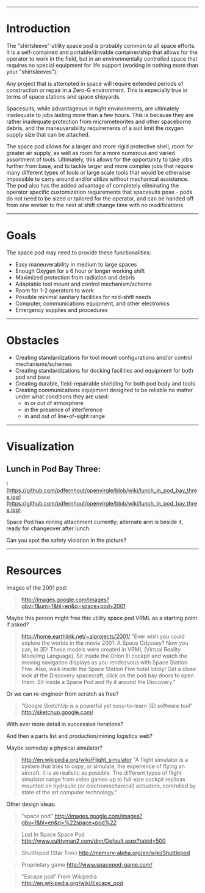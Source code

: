 
---

# Introduction #

The "shirtsleeve" utility space pod is probably common to all space efforts. It is a self-contained and portable/drivable container/ship that allows for the operator to work in the field, but in an environmentally controlled space that requires no special equipment for life support (working in nothing more than your "shirtsleeves").

Any project that is attempted in space will require extended periods of construction or repair in a Zero-G environment. This is especially true in terms of space stations and space shipyards.

Spacesuits, while advantageous in tight environments, are ultimately inadequate to jobs lasting more than a few hours. This is because they are rather inadequate protection from micrometeorites and other spaceborne debris, and the maneuverability requirements of a suit limit the oxygen supply size that can be attached.

The space pod allows for a larger and more rigid protective shell, room for greater air supply, as well as room for a more numerous and varied assortment of tools. Ultimately, this allows for the opportunity to take jobs further from base, and to tackle larger and more complex jobs that require many different types of tools or large scale tools that would be otherwise impossible to carry around and/or utilize without mechanical assistance. The pod also has the added advantage of completely eliminating the operator specific customization requirements that spacesuits pose - pods do not need to be sized or tailored for the operator, and can be handed off from one worker to the next at shift change time with no modifications.

---

# Goals #

The space pod may need to provide these functionalities:
  * Easy maneuverability in medium to large spaces
  * Enough Oxygen for a 6 hour or longer working shift
  * Maximized protection from radiation and debris
  * Adaptable tool mount and control mechanism/scheme
  * Room for 1-2 operators to work
  * Possible minimal sanitary facilities for mid-shift needs
  * Computer, communications equipment, and other electronics
  * Emergency supplies and procedures

---

# Obstacles #

  * Creating standardizations for tool mount configurations and/or control mechanisms/schemes
  * Creating standardizations for docking facilities and equipment for both pod and base
  * Creating durable, field-repairable shielding for both pod body and tools
  * Creating communications equipment designed to be reliable no matter under what conditions they are used:
    * in or out of atmosphere
    * in the presence of interference
    * in and out of line-of-sight range

---

# Visualization #

## Lunch in Pod Bay Three: ##

![https://github.com/pdfernhout/openvirgle/blob/wiki/lunch_in_pod_bay_three.jpg](https://github.com/pdfernhout/openvirgle/blob/wiki/lunch_in_pod_bay_three.jpg)

Space Pod has mining attachment currently; alternate arm is beside it, ready for changeover after lunch.

Can you spot the safety violation in the picture?

---

# Resources #

Images of the 2001 pod:
> http://images.google.com/images?gbv=1&um=1&hl=en&q=space+pod+2001

Maybe this person might free this utility space pod VRML as a starting point
if asked?
> http://home.earthlink.net/~alprojects/2001/
"Ever wish you could explore the worlds in the movie 2001: A Space Odyssey?
Now you can, in 3D!  These models were created in VRML (Virtual Reality
Modeling Language). Sit inside the Orion III cockpit and watch the moving
navigation displays as you rendezvous with Space Station Five. Also, walk
inside the Space Station Five hotel lobby! Get a close look at the Discovery
spacecraft; click on the pod bay doors to open them. Sit inside a Space Pod
and fly it around the Discovery."

Or we can re-engineer from scratch as free?
> "Google SketchUp is a powerful yet easy-to-learn 3D software tool"
> http://sketchup.google.com/

With ever more detail in successive iterations?

And then a parts list and production/mining logistics web?

Maybe someday a physical simulator?
> http://en.wikipedia.org/wiki/Flight_simulator
"A flight simulator is a system that tries to copy, or simulate, the
experience of flying an aircraft. It is as realistic as possible. The
different types of flight simulator range from video games up to full-size
cockpit replicas mounted on hydraulic (or electromechanical) actuators,
controlled by state of the art computer technology."

Other design ideas:

> "space pod"
> http://images.google.com/images?gbv=1&hl=en&q=%22space+pod%22

> Lost In Space Space Pod
> http://www.culttvman2.com/dnn/Default.aspx?tabid=500

> Shuttlepod (Star Trek)
> http://memory-alpha.org/en/wiki/Shuttlepod

> Proprietary game
> http://www.spacepod-game.com/

> "Escape pod" From Wikipedia
> http://en.wikipedia.org/wiki/Escape_pod
